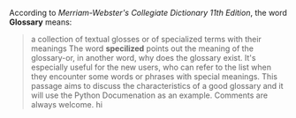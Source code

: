 According to *Merriam-Webster's Collegiate Dictionary 11th Edition*, the word **Glossary** means:
>a collection of textual glosses or of specialized terms with their meanings
The word **specilized** points out the meaning of the glossary-or, in another word, why does the glossary exist. 
It's especially useful for the new users, who can refer to the list when they encounter some words or phrases with special meanings. 
This passage aims to discuss the characteristics of a good glossary and it will use the Python Documenation as an example. 
Comments are always welcome.
hi
